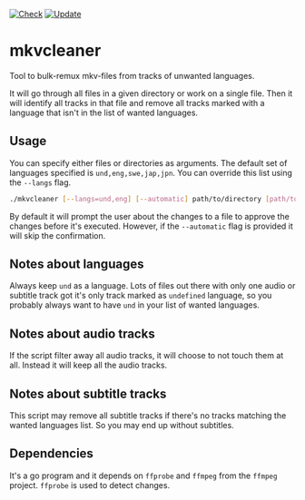 [![Check](https://github.com/etu/mkvcleaner/actions/workflows/check.yml/badge.svg)](https://github.com/etu/mkvcleaner/actions/workflows/check.yml)
[![Update](https://github.com/etu/mkvcleaner/actions/workflows/update.yml/badge.svg)](https://github.com/etu/mkvcleaner/actions/workflows/update.yml)

# mkvcleaner
Tool to bulk-remux mkv-files from tracks of unwanted languages.

It will go through all files in a given directory or work on a single
file. Then it will identify all tracks in that file and remove all tracks
marked with a language that isn't in the list of wanted languages.

## Usage
You can specify either files or directories as arguments. The default set of
languages specified is `und,eng,swe,jap,jpn`. You can override this list
using the `--langs` flag.

```bash
./mkvcleaner [--langs=und,eng] [--automatic] path/to/directory [path/to/file.mkv] [path/to/other/directory] […]
```

By default it will prompt the user about the changes to a file to approve the
changes before it's executed. However, if the `--automatic` flag is provided
it will skip the confirmation.

## Notes about languages
Always keep `und` as a language. Lots of files out there with only one audio
or subtitle track got it's only track marked as `undefined` language, so you
probably always want to have `und` in your list of wanted languages.

## Notes about audio tracks
If the script filter away all audio tracks, it will choose to not touch them
at all. Instead it will keep all the audio tracks.

## Notes about subtitle tracks
This script may remove all subtitle tracks if there's no tracks matching the
wanted languages list. So you may end up without subtitles.

## Dependencies
It's a go program and it depends on `ffprobe` and `ffmpeg` from the `ffmpeg`
project. `ffprobe` is used to detect changes.
